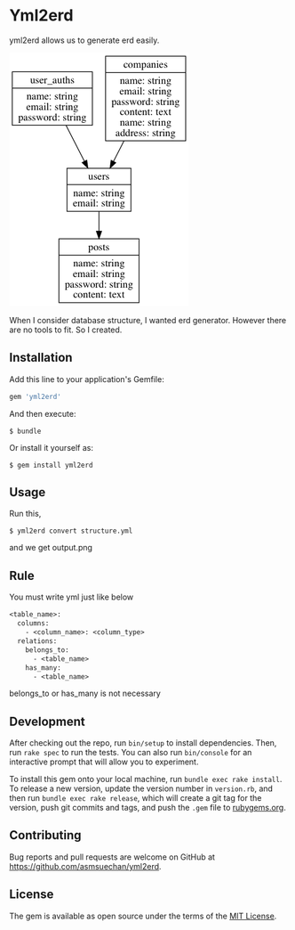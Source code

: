 # Yml2erd
yml2erd allows us to generate erd easily.

![output_image](https://raw.githubusercontent.com/asmsuechan/asmsuechan.github.io/master/images/image.png)

When I consider database structure, I wanted erd generator. However there are no tools to fit. So I created.

## Installation

Add this line to your application's Gemfile:

```ruby
gem 'yml2erd'
```

And then execute:

    $ bundle

Or install it yourself as:

    $ gem install yml2erd

## Usage
Run this,
```
$ yml2erd convert structure.yml
```
and we get output.png

## Rule
You must write yml just like below

```
<table_name>:
  columns:
    - <column_name>: <column_type>
  relations:
    belongs_to:
      - <table_name>
    has_many:
      - <table_name>
```

belongs_to or has_many is not necessary

## Development

After checking out the repo, run `bin/setup` to install dependencies. Then, run `rake spec` to run the tests. You can also run `bin/console` for an interactive prompt that will allow you to experiment.

To install this gem onto your local machine, run `bundle exec rake install`. To release a new version, update the version number in `version.rb`, and then run `bundle exec rake release`, which will create a git tag for the version, push git commits and tags, and push the `.gem` file to [rubygems.org](https://rubygems.org).

## Contributing

Bug reports and pull requests are welcome on GitHub at https://github.com/asmsuechan/yml2erd.


## License

The gem is available as open source under the terms of the [MIT License](http://opensource.org/licenses/MIT).

